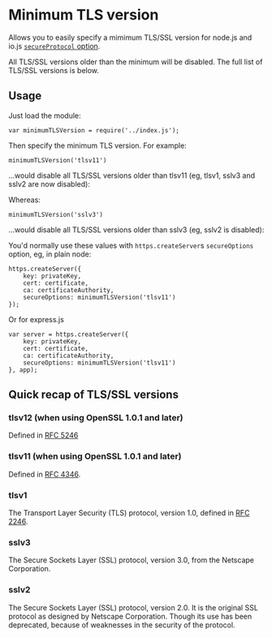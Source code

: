 # Minimum TLS version

Allows you to easily specify a mimimum TLS/SSL version for node.js and io.js [`secureProtocol` option](https://iojs.org/api/tls.html).

All TLS/SSL versions older than the minimum will be disabled. The full list of TLS/SSL versions is below.

## Usage

Just load the module:

	var minimumTLSVersion = require('../index.js');

Then specify the minimum TLS version. For example:

	minimumTLSVersion('tlsv11')

...would disable all TLS/SSL versions older than tlsv11 (eg, tlsv1, sslv3 and sslv2 are now disabled):

Whereas:

	minimumTLSVersion('sslv3')

...would disable all TLS/SSL versions older than sslv3 (eg, sslv2 is disabled):

You'd normally use these values with `https.createServer`s `secureOptions` option, eg, in plain node:

	https.createServer({
		key: privateKey,
		cert: certificate,
		ca: certificateAuthority,
		secureOptions: minimumTLSVersion('tlsv11')
	});

Or for express.js

	var server = https.createServer({
		key: privateKey,
		cert: certificate,
		ca: certificateAuthority,
		secureOptions: minimumTLSVersion('tlsv11')
	}, app);


## Quick recap of TLS/SSL versions

### tlsv12 (when using OpenSSL 1.0.1 and later)

Defined in [RFC 5246](https://tools.ietf.org/html/rfc5246)

### tlsv11 (when using OpenSSL 1.0.1 and later)

Defined in [RFC 4346](https://tools.ietf.org/html/rfc4346).

### tlsv1

The Transport Layer Security (TLS) protocol, version 1.0, defined in [RFC 2246](https://tools.ietf.org/html/rfc2246).

### sslv3

The Secure Sockets Layer (SSL) protocol, version 3.0, from the Netscape Corporation.

### sslv2

The Secure Sockets Layer (SSL) protocol, version 2.0. It is the original SSL protocol as designed by Netscape Corporation. Though its use has been deprecated, because of weaknesses in the security of the protocol.
